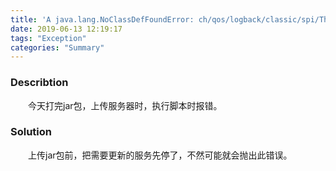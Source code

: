 ```yaml
---
title: 'A java.lang.NoClassDefFoundError: ch/qos/logback/classic/spi/ThrowableProxy'
date: 2019-06-13 12:19:17
tags: "Exception"
categories: "Summary"
---
```

### Describtion
&emsp;&emsp;今天打完jar包，上传服务器时，执行脚本时报错。
### Solution
&emsp;&emsp;上传jar包前，把需要更新的服务先停了，不然可能就会抛出此错误。
